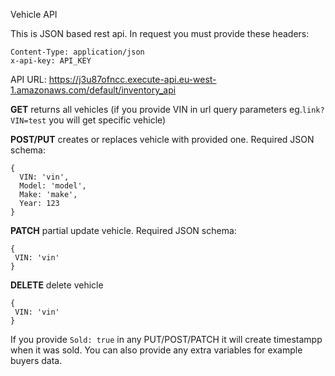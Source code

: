 Vehicle API

This is JSON based rest api. In request you must provide these headers:
```
Content-Type: application/json
x-api-key: API_KEY
```

API URL: https://j3u87ofncc.execute-api.eu-west-1.amazonaws.com/default/inventory_api

**GET** returns all vehicles (if you provide VIN in url query parameters eg.`link?VIN=test` you will get specific vehicle)

**POST/PUT** creates or replaces vehicle with provided one. Required JSON schema:
```
{
  VIN: 'vin',
  Model: 'model',
  Make: 'make',
  Year: 123
}
```

**PATCH** partial update vehicle. Required JSON schema:
```
{
 VIN: 'vin'
}
```

**DELETE** delete vehicle
```
{
 VIN: 'vin'
}
```
If you provide `Sold: true` in any PUT/POST/PATCH it will create timestampp when it was sold.
You can also provide any extra variables for example buyers data.
